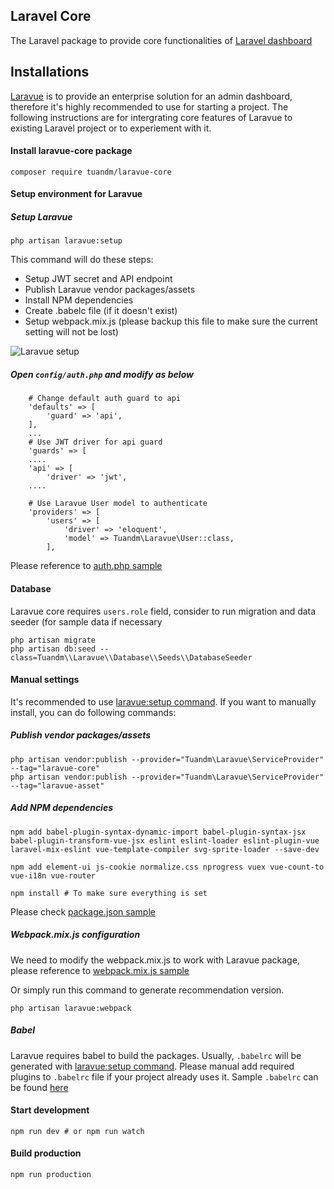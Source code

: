 ## Laravel Core
The Laravel package to provide core functionalities of [Laravel dashboard](https://laravue.dev)

## Installations

[Laravue](https://github.com/tuandm/laravue) is to provide an enterprise solution for an admin dashboard, therefore it's highly recommended to use for starting a project. The following instructions are for intergrating core features of Laravue to existing Laravel project or to experiement with it.


#### Install laravue-core package

```
composer require tuandm/laravue-core
```
#### Setup environment for Laravue 

##### Setup Laravue
```
php artisan laravue:setup
```
This command will do these steps:
- Setup JWT secret and API endpoint
- Publish Laravue vendor packages/assets
- Install NPM dependencies
- Create .babelc file (if it doesn't exist)
- Setup webpack.mix.js (please backup this file to make sure the current setting will not be lost)

![Laravue setup](https://core.laravue.dev/images/laravue.gif)

##### Open `config/auth.php` and modify as below

```
    # Change default auth guard to api
    'defaults' => [
        'guard' => 'api',
    ],
    ...
    # Use JWT driver for api guard
    'guards' => [
    ....
    'api' => [
        'driver' => 'jwt',
    ....
    
    # Use Laravue User model to authenticate
    'providers' => [
        'users' => [
            'driver' => 'eloquent',
            'model' => Tuandm\Laravue\User::class,
        ],
``` 
Please reference to [auth.php sample](https://github.com/tuandm/laravue-core/tree/master/src/config/auth.php.sample)

#### Database
Laravue core requires `users.role` field, consider to run migration and data seeder (for sample data if necessary

```
php artisan migrate
php artisan db:seed --class=Tuandm\\Laravue\\Database\\Seeds\\DatabaseSeeder
```

#### Manual settings
It's recommended to use [laravue:setup command](#setup-laravue). If you want to manually install, you can do following commands:

##### Publish vendor packages/assets
```
php artisan vendor:publish --provider="Tuandm\Laravue\ServiceProvider" --tag="laravue-core"
php artisan vendor:publish --provider="Tuandm\Laravue\ServiceProvider" --tag="laravue-asset"
```

##### Add NPM dependencies
```
npm add babel-plugin-syntax-dynamic-import babel-plugin-syntax-jsx babel-plugin-transform-vue-jsx eslint eslint-loader eslint-plugin-vue laravel-mix-eslint vue-template-compiler svg-sprite-loader --save-dev

npm add element-ui js-cookie normalize.css nprogress vuex vue-count-to vue-i18n vue-router 

npm install # To make sure everything is set
```

Please check [package.json sample](https://github.com/tuandm/laravue-core/tree/master/package.json.sample)

##### Webpack.mix.js configuration
We need to modify the webpack.mix.js to work with Laravue package, please reference to [webpack.mix.js sample](https://github.com/tuandm/laravue-core/tree/master/webpack.mix.js.sample)

Or simply run this command to generate recommendation version.

```
php artisan laravue:webpack
```

##### Babel
Laravue requires babel to build the packages. Usually, `.babelrc` will be generated with [laravue:setup command](#setup-laravue). Please manual add required plugins to `.babelrc` file if your project already uses it. Sample `.babelrc` can be found [here](https://github.com/tuandm/laravue-core/tree/master/.babelrc.sample)


#### Start development

```
npm run dev # or npm run watch
```

#### Build production

```
npm run production
```
